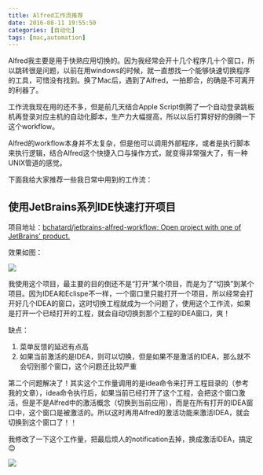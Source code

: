 ```yaml
---
title: Alfred工作流推荐
date: 2016-08-11 19:55:50
categories: [自动化]
tags: [mac,automation]
---
```


Alfred我主要是用于快熟应用切换的。因为我经常会开十几个程序几十个窗口，所以跳转很是问题，以前在用windows的时候，就一直想找一个能够快速切换程序的工具，可惜没有找到。换了Mac后，遇到了Alfred，一拍即合，的确是不可离开的利器了。

工作流我现在用的还不多，但是前几天结合Apple Script倒腾了一个自动登录跳板机再登录对应主机的自动化脚本，生产力大幅提高，所以以后打算好好的倒腾一下这个workflow。

Alfred的workflow本身并不太复杂，但是他可以调用外部程序，或者是执行脚本来执行逻辑，结合Alfred这个快捷入口与操作方式，就变得非常强大了，有一种UNIX管道的感觉。

下面我给大家推荐一些我日常中用到的工作流：

## 使用JetBrains系列IDE快速打开项目

项目地址：[bchatard/jetbrains-alfred-workflow: Open project with one of JetBrains' product.](https://github.com/bchatard/jetbrains-alfred-workflow)

效果如图：

[![](https://raw.githubusercontent.com/bchatard/jetbrains-alfred-workflow/master/doc/img/jetbrains-projects-secret-light.png)](https://raw.githubusercontent.com/bchatard/jetbrains-alfred-workflow/master/doc/img/jetbrains-projects-secret-light.png)

我使用这个项目，最主要的目的倒还不是“打开”某个项目，而是为了“切换”到某个项目。因为IDEA和Eclispe不一样，一个窗口里只能打开一个项目，所以经常会打开好几个IDEA的窗口，这时切换工程就成为一个问题了，使用这个工作流，如果是打开一个已经打开的工程，就会自动切换到那个工程的IDEA窗口，爽！

缺点：
1. 菜单反馈的延迟有点高
2. 如果当前激活的是IDEA，则可以切换，但是如果不是激活的IDEA，那么就不会切到那个窗口，这个问题还比较严重

第二个问题解决了！其实这个工作量调用的是idea命令来打开工程目录的（参考我的文章），idea命令执行后，如果当前已经打开了这个工程，会把这个窗口激活，但是不是Alfred中的激活概念（切换到当前应用），而是在所有打开的IDEA窗口中，这个窗口是被激活的。所以这时再用Alfred的激活功能来激活IDEA，就会切换到这个窗口了！！

我修改了一下这个工作量，把最后烦人的notification去掉，换成激活IDEA，搞定😊

![](/img/java/alfred-idea.png)







